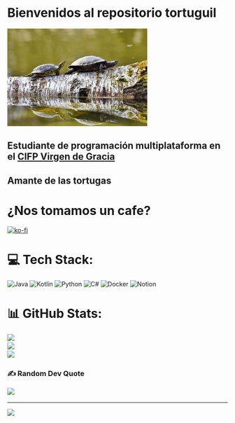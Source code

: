 # Bienvenidos al repositorio tortuguil
![](img/turtle%20(peque).jpg)
## Estudiante de programación multiplataforma en el [CIFP Virgen de Gracia](https://cifpvirgendegracia.com)
## Amante de las tortugas
# ¿Nos tomamos un cafe? 
[![ko-fi](https://ko-fi.com/img/githubbutton_sm.svg)](https://ko-fi.com/A0A4DVFYN)
# 💻 Tech Stack:
![Java](https://img.shields.io/badge/java-%23ED8B00.svg?style=for-the-badge&logo=java&logoColor=white) ![Kotlin](https://img.shields.io/badge/kotlin-%230095D5.svg?style=for-the-badge&logo=kotlin&logoColor=white) ![Python](https://img.shields.io/badge/python-3670A0?style=for-the-badge&logo=python&logoColor=ffdd54) ![C#](https://img.shields.io/badge/c%23-%23239120.svg?style=for-the-badge&logo=c-sharp&logoColor=white) ![Docker](https://img.shields.io/badge/docker-%230db7ed.svg?style=for-the-badge&logo=docker&logoColor=white) ![Notion](https://img.shields.io/badge/Notion-%23000000.svg?style=for-the-badge&logo=notion&logoColor=white)
# 📊 GitHub Stats:
![](https://github-readme-stats.vercel.app/api?username=Alfreditto&theme=dark&hide_border=false&include_all_commits=true&count_private=true)<br/>
![](https://github-readme-streak-stats.herokuapp.com/?user=Alfreditto&theme=dark&hide_border=false)<br/>
![](https://github-readme-stats.vercel.app/api/top-langs/?username=Alfreditto&theme=dark&hide_border=false&include_all_commits=true&count_private=true&layout=compact)

### ✍️ Random Dev Quote
![](https://quotes-github-readme.vercel.app/api?type=horizontal&theme=tokyonight)

---
[![](https://visitcount.itsvg.in/api?id=Alfreditto&icon=0&color=0)](https://visitcount.itsvg.in)
